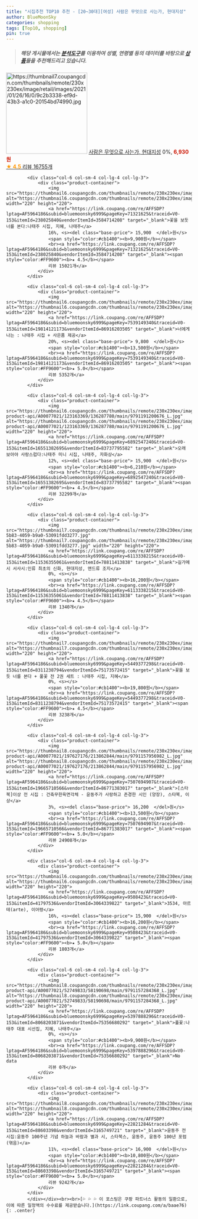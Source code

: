 ```yaml
---
title: "시집추천 TOP10 추천 - [20~30대][여성] 사람은 무엇으로 사는가, 현대지성"
author: BlueMoonSky
categories: shopping
tags: [Top10, shopping]
pin: true
---
```


> ##### 해당 게시물에서는 [**분석도구**](https://itemscout.io/)를 이용하여 **성별**, **연령별** 등의 데이터를 바탕으로 [**상품**](https://link.coupang.com/a/baae76)들을 추천해드리고 있습니다.
<div class="container"><div class="row">
            <div class="col-6 col-sm-4 col-lg-4 col-lg-3">
                <div class="product-container">
                    <img src="https://thumbnail7.coupangcdn.com/thumbnails/remote/230x230ex/image/retail/images/2021/01/26/16/0/9c2b3338-ef9d-43b3-a1c0-20154bd74990.jpg" alt="https://thumbnail7.coupangcdn.com/thumbnails/remote/230x230ex/image/retail/images/2021/01/26/16/0/9c2b3338-ef9d-43b3-a1c0-20154bd74990.jpg" width="220" height="220">
                    <a href="https://link.coupang.com/re/AFFSDP?lptag=AF5964186&subid=bluemoonsky6999&pageKey=4876144239&traceid=V0-153&itemId=6343533139&vendorItemId=73638873842" target="_blank">사람은 무엇으로 사는가, 현대지성</a>
                    0%, <s></s> 
                    <span style="color:#cb1400"><b>6,930원</b></span>
                    <br><a href="https://link.coupang.com/re/AFFSDP?lptag=AF5964186&subid=bluemoonsky6999&pageKey=4876144239&traceid=V0-153&itemId=6343533139&vendorItemId=73638873842" target="_blank"><span style="color:#FF9600"><b>★ 4.5</b></span>
                    리뷰 16755개</a>
                </div>
            </div>
            
            <div class="col-6 col-sm-4 col-lg-4 col-lg-3">
                <div class="product-container">
                    <img src="https://thumbnail6.coupangcdn.com/thumbnails/remote/230x230ex/image/vendor_inventory/7060/783087f1f988a4ee526831a4d5b66448dc9959eae7c75476b5831505821c.jpg" alt="https://thumbnail6.coupangcdn.com/thumbnails/remote/230x230ex/image/vendor_inventory/7060/783087f1f988a4ee526831a4d5b66448dc9959eae7c75476b5831505821c.jpg" width="220" height="220">
                    <a href="https://link.coupang.com/re/AFFSDP?lptag=AF5964186&subid=bluemoonsky6999&pageKey=71321625&traceid=V0-153&itemId=238025840&vendorItemId=3584714208" target="_blank">꽃을 보듯 너를 본다:나태주 시집, 지혜, 나태주</a>
                    16%, <s><del class="base-price"> 15,900  </del>원</s> 
                    <span style="color:#cb1400"><b>9,900원</b></span>
                    <br><a href="https://link.coupang.com/re/AFFSDP?lptag=AF5964186&subid=bluemoonsky6999&pageKey=71321625&traceid=V0-153&itemId=238025840&vendorItemId=3584714208" target="_blank"><span style="color:#FF9600"><b>★ 4.5</b></span>
                    리뷰 15021개</a>
                </div>
            </div>
            
            <div class="col-6 col-sm-4 col-lg-4 col-lg-3">
                <div class="product-container">
                    <img src="https://thumbnail6.coupangcdn.com/thumbnails/remote/230x230ex/image/vendor_inventory/9fa4/5bf669af840db80a5e062838c2396bb2eff265f8748e247aec8535e83b5e.jpg" alt="https://thumbnail6.coupangcdn.com/thumbnails/remote/230x230ex/image/vendor_inventory/9fa4/5bf669af840db80a5e062838c2396bb2eff265f8748e247aec8535e83b5e.jpg" width="220" height="220">
                    <a href="https://link.coupang.com/re/AFFSDP?lptag=AF5964186&subid=bluemoonsky6999&pageKey=7539149340&traceid=V0-153&itemId=19814121173&vendorItemId=86916203505" target="_blank">너에게 나는 : 나태주 시집 + 사은품 제공</a>
                    20%, <s><del class="base-price"> 9,800  </del>원</s> 
                    <span style="color:#cb1400"><b>13,500원</b></span>
                    <br><a href="https://link.coupang.com/re/AFFSDP?lptag=AF5964186&subid=bluemoonsky6999&pageKey=7539149340&traceid=V0-153&itemId=19814121173&vendorItemId=86916203505" target="_blank"><span style="color:#FF9600"><b>★ 5.0</b></span>
                    리뷰 5352개</a>
                </div>
            </div>
            
            <div class="col-6 col-sm-4 col-lg-4 col-lg-3">
                <div class="product-container">
                    <img src="https://thumbnail6.coupangcdn.com/thumbnails/remote/230x230ex/image/retail-product-api/A00077021/123163369/136287780/main/9791191200676_L.jpg" alt="https://thumbnail6.coupangcdn.com/thumbnails/remote/230x230ex/image/retail-product-api/A00077021/123163369/136287780/main/9791191200676_L.jpg" width="220" height="220">
                    <a href="https://link.coupang.com/re/AFFSDP?lptag=AF5964186&subid=bluemoonsky6999&pageKey=6892547240&traceid=V0-153&itemId=16551382695&vendorItemId=83737795582" target="_blank">오래 보아야 사랑스럽다:나태주 미니 시집, 나태주, 자화상</a>
                    12%, <s><del class="base-price"> 15,900  </del>원</s> 
                    <span style="color:#cb1400"><b>6,210원</b></span>
                    <br><a href="https://link.coupang.com/re/AFFSDP?lptag=AF5964186&subid=bluemoonsky6999&pageKey=6892547240&traceid=V0-153&itemId=16551382695&vendorItemId=83737795582" target="_blank"><span style="color:#FF9600"><b>★ 4.5</b></span>
                    리뷰 32299개</a>
                </div>
            </div>
            
            <div class="col-6 col-sm-4 col-lg-4 col-lg-3">
                <div class="product-container">
                    <img src="https://thumbnail7.coupangcdn.com/thumbnails/remote/230x230ex/image/retail/images/2021/10/08/13/8/8a9e17a4-5b83-4059-b9a0-53091fdd3277.jpg" alt="https://thumbnail7.coupangcdn.com/thumbnails/remote/230x230ex/image/retail/images/2021/10/08/13/8/8a9e17a4-5b83-4059-b9a0-53091fdd3277.jpg" width="220" height="220">
                    <a href="https://link.coupang.com/re/AFFSDP?lptag=AF5964186&subid=bluemoonsky6999&pageKey=6113338215&traceid=V0-153&itemId=11536355061&vendorItemId=78811413838" target="_blank">길가메시 서사시:인류 최초의 신화, 현대지성, 앤드류 조지</a>
                    0%, <s></s> 
                    <span style="color:#cb1400"><b>16,200원</b></span>
                    <br><a href="https://link.coupang.com/re/AFFSDP?lptag=AF5964186&subid=bluemoonsky6999&pageKey=6113338215&traceid=V0-153&itemId=11536355061&vendorItemId=78811413838" target="_blank"><span style="color:#FF9600"><b>★ 4.5</b></span>
                    리뷰 1340개</a>
                </div>
            </div>
            
            <div class="col-6 col-sm-4 col-lg-4 col-lg-3">
                <div class="product-container">
                    <img src="https://thumbnail7.coupangcdn.com/thumbnails/remote/230x230ex/image/vendor_inventory/2019/0900c117973763b2a72e03e4a858c1eea31ab348323859a66eaa0f6ca62f.jpg" alt="https://thumbnail7.coupangcdn.com/thumbnails/remote/230x230ex/image/vendor_inventory/2019/0900c117973763b2a72e03e4a858c1eea31ab348323859a66eaa0f6ca62f.jpg" width="220" height="220">
                    <a href="https://link.coupang.com/re/AFFSDP?lptag=AF5964186&subid=bluemoonsky6999&pageKey=5449377298&traceid=V0-153&itemId=8311238794&vendorItemId=75173572415" target="_blank">꽃을 보듯 너를 본다 + 풀꽃 전 2권 세트 : 나태주 시집, 지혜</a>
                    0%, <s></s> 
                    <span style="color:#cb1400"><b>19,800원</b></span>
                    <br><a href="https://link.coupang.com/re/AFFSDP?lptag=AF5964186&subid=bluemoonsky6999&pageKey=5449377298&traceid=V0-153&itemId=8311238794&vendorItemId=75173572415" target="_blank"><span style="color:#FF9600"><b>★ 4.5</b></span>
                    리뷰 3238개</a>
                </div>
            </div>
            
            <div class="col-6 col-sm-4 col-lg-4 col-lg-3">
                <div class="product-container">
                    <img src="https://thumbnail8.coupangcdn.com/thumbnails/remote/230x230ex/image/retail-product-api/A00077021/197627176/213862844/main/9791157956982_L.jpg" alt="https://thumbnail8.coupangcdn.com/thumbnails/remote/230x230ex/image/retail-product-api/A00077021/197627176/213862844/main/9791157956982_L.jpg" width="220" height="220">
                    <a href="https://link.coupang.com/re/AFFSDP?lptag=AF5964186&subid=bluemoonsky6999&pageKey=7507694907&traceid=V0-153&itemId=19665710566&vendorItemId=86771383017" target="_blank">[스타북]이상 전 시집 : 건축무한육면각체 - 윤동주가 사랑하고 존경한 시인 (양장), 스타북, 이상</a>
                    3%, <s><del class="base-price"> 16,200  </del>원</s> 
                    <span style="color:#cb1400"><b>13,500원</b></span>
                    <br><a href="https://link.coupang.com/re/AFFSDP?lptag=AF5964186&subid=bluemoonsky6999&pageKey=7507694907&traceid=V0-153&itemId=19665710566&vendorItemId=86771383017" target="_blank"><span style="color:#FF9600"><b>★ 5.0</b></span>
                    리뷰 24908개</a>
                </div>
            </div>
            
            <div class="col-6 col-sm-4 col-lg-4 col-lg-3">
                <div class="product-container">
                    <img src="https://thumbnail6.coupangcdn.com/thumbnails/remote/230x230ex/image/vendor_inventory/37a4/55d32ed1cbddd2de301b1943b00ffc24f004c486eff1a85117083303b02a.jpg" alt="https://thumbnail6.coupangcdn.com/thumbnails/remote/230x230ex/image/vendor_inventory/37a4/55d32ed1cbddd2de301b1943b00ffc24f004c486eff1a85117083303b02a.jpg" width="220" height="220">
                    <a href="https://link.coupang.com/re/AFFSDP?lptag=AF5964186&subid=bluemoonsky6999&pageKey=9508423&traceid=V0-153&itemId=41797536&vendorItemId=3064339822" target="_blank">3534, 아르테(arte), 이어령</a>
                    16%, <s><del class="base-price"> 15,900  </del>원</s> 
                    <span style="color:#cb1400"><b>16,200원</b></span>
                    <br><a href="https://link.coupang.com/re/AFFSDP?lptag=AF5964186&subid=bluemoonsky6999&pageKey=9508423&traceid=V0-153&itemId=41797536&vendorItemId=3064339822" target="_blank"><span style="color:#FF9600"><b>★ 5.0</b></span>
                    리뷰 1803개</a>
                </div>
            </div>
            
            <div class="col-6 col-sm-4 col-lg-4 col-lg-3">
                <div class="product-container">
                    <img src="https://thumbnail8.coupangcdn.com/thumbnails/remote/230x230ex/image/retail-product-api/A00077021/52749833/58190698/main/9791157284368_L.jpg" alt="https://thumbnail8.coupangcdn.com/thumbnails/remote/230x230ex/image/retail-product-api/A00077021/52749833/58190698/main/9791157284368_L.jpg" width="220" height="220">
                    <a href="https://link.coupang.com/re/AFFSDP?lptag=AF5964186&subid=bluemoonsky6999&pageKey=5397888296&traceid=V0-153&itemId=8068203871&vendorItemId=75356680292" target="_blank">풀꽃:나태주 대표 시선집, 지혜, 나태주</a>
                    0%, <s></s> 
                    <span style="color:#cb1400"><b>9,900원</b></span>
                    <br><a href="https://link.coupang.com/re/AFFSDP?lptag=AF5964186&subid=bluemoonsky6999&pageKey=5397888296&traceid=V0-153&itemId=8068203871&vendorItemId=75356680292" target="_blank">No data
                    리뷰 0개</a>
                </div>
            </div>
            
            <div class="col-6 col-sm-4 col-lg-4 col-lg-3">
                <div class="product-container">
                    <img src="https://thumbnail8.coupangcdn.com/thumbnails/remote/230x230ex/image/vendor_inventory/9d80/27c4065301723aa3cadbe0ef2545d07353a48ebe7abdd92d4a907d59aafc.jpg" alt="https://thumbnail8.coupangcdn.com/thumbnails/remote/230x230ex/image/vendor_inventory/9d80/27c4065301723aa3cadbe0ef2545d07353a48ebe7abdd92d4a907d59aafc.jpg" width="220" height="220">
                    <a href="https://link.coupang.com/re/AFFSDP?lptag=AF5964186&subid=bluemoonsky6999&pageKey=22821284&traceid=V0-153&itemId=88603398&vendorItemId=3165749721" target="_blank">윤동주 전 시집:윤동주 100주년 기념 하늘과 바람과 별과 시, 스타북스, 윤동주, 윤동주 100년 포럼 (엮음)</a>
                    11%, <s><del class="base-price"> 16,900  </del>원</s> 
                    <span style="color:#cb1400"><b>10,800원</b></span>
                    <br><a href="https://link.coupang.com/re/AFFSDP?lptag=AF5964186&subid=bluemoonsky6999&pageKey=22821284&traceid=V0-153&itemId=88603398&vendorItemId=3165749721" target="_blank"><span style="color:#FF9600"><b>★ 5.0</b></span>
                    리뷰 9242개</a>
                </div>
            </div>
            </div></div><br><br>[💦 💦 💦 이 포스팅은 쿠팡 파트너스 활동의 일환으로, 이에 따른 일정액의 수수료를 제공받습니다.](https://link.coupang.com/a/baae76){: .center}